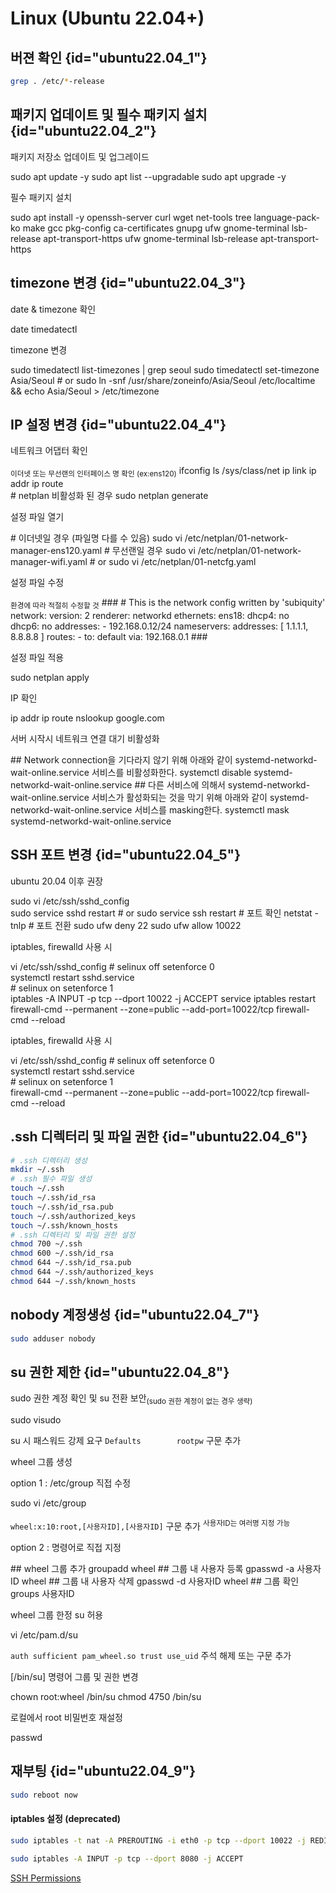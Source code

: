 # Linux (Ubuntu 22.04+)

## 버젼 확인 {id="ubuntu22.04_1"}

```bash
grep . /etc/*-release
```

## 패키지 업데이트 및 필수 패키지 설치 {id="ubuntu22.04_2"}

<procedure>
    <step>
        <p>패키지 저장소 업데이트 및 업그레이드</p>
        <code-block lang="bash">
            sudo apt update -y
            sudo apt list --upgradable
            sudo apt upgrade -y
        </code-block>
    </step>
    <step>
        <p>필수 패키지 설치</p>
        <code-block lang="bash"> 
            sudo apt install -y openssh-server curl wget net-tools tree language-pack-ko make gcc pkg-config ca-certificates gnupg ufw gnome-terminal lsb-release apt-transport-https ufw gnome-terminal lsb-release apt-transport-https
        </code-block>
    </step>
</procedure>

## timezone 변경 {id="ubuntu22.04_3"}

<procedure>
    <step>
        <p>date & timezone 확인</p>
        <code-block lang="bash">
            date
            timedatectl
        </code-block>
    </step>
    <step>
        <p>timezone 변경</p>
        <code-block lang="bash">
            sudo timedatectl list-timezones | grep seoul
            sudo timedatectl set-timezone Asia/Seoul
            # or
            sudo ln -snf /usr/share/zoneinfo/Asia/Seoul /etc/localtime && echo Asia/Seoul > /etc/timezone
        </code-block>
    </step>
</procedure>

## IP 설정 변경 {id="ubuntu22.04_4"}

<procedure>
    <step>
        <p>네트워크 어댑터 확인</p>
        <sub>이더넷 또는 무선랜의 인터페이스 명 확인 (ex:ens120)</sub>
        <code-block lang="bash">
            ifconfig 
            ls /sys/class/net
            ip link
            ip addr
            ip route
            <br/>
            # netplan 비활성화 된 경우
            sudo netplan generate
        </code-block>
    </step>
    <step>
        <p>설정 파일 열기</p>
        <code-block lang="bash">
            # 이더넷일 경우 (파일명 다를 수 있음)
            sudo vi /etc/netplan/01-network-manager-ens120.yaml
            # 무선랜일 경우
            sudo vi /etc/netplan/01-network-manager-wifi.yaml
            # or
            sudo vi /etc/netplan/01-netcfg.yaml
        </code-block>
    </step>
    <step>
        <p>설정 파일 수정</p>
        <sub>환경에 따라 적절히 수정할 것</sub>
        <code-block lang="yaml">
            ###
            # This is the network config written by 'subiquity'
            network:
              version: 2
              renderer: networkd
              ethernets:
                ens18:
                  dhcp4: no
                  dhcp6: no
                  addresses:
                    - 192.168.0.12/24
                  nameservers:
                    addresses: [ 1.1.1.1, 8.8.8.8 ]
                  routes:
                    - to: default
                      via: 192.168.0.1
            ###
        </code-block>
    </step>
    <step>
        <p>설정 파일 적용</p>
        <code-block lang="bash">
            sudo netplan apply 
        </code-block>
    </step>
    <step>
        <p>IP 확인</p>
        <code-block lang="bash">
            ip addr
            ip route
            nslookup google.com
        </code-block>
    </step>
    <step>
        <p>서버 시작시 네트워크 연결 대기 비활성화</p>
        <code-block lang="bash">
            ## Network connection을 기다라지 않기 위해 아래와 같이 systemd-networkd-wait-online.service 서비스를 비활성화한다.
            systemctl disable systemd-networkd-wait-online.service
            ## 다른 서비스에 의해서 systemd-networkd-wait-online.service 서비스가 활성화되는 것을 막기 위해 아래와 같이 systemd-networkd-wait-online.service 서비스를 masking한다.
            systemctl mask systemd-networkd-wait-online.service
        </code-block>
</step>
</procedure>

## SSH 포트 변경 {id="ubuntu22.04_5"}
<tabs>
    <tab title="Debian (ufw)">
        <p>ubuntu 20.04 이후 권장</p>
        <code-block lang="bash">
            sudo vi /etc/ssh/sshd_config
            <br/>
            sudo service sshd restart
            # or
            sudo service ssh restart
            # 포트 확인
            netstat -tnlp
            # 포트 전환
            sudo ufw deny 22
            sudo ufw allow 10022
        </code-block>
    </tab>
    <tab title="Debian (iptables, firewalld)">
        <p>iptables, firewalld 사용 시</p>
        <code-block lang="bash">
            vi /etc/ssh/sshd_config
            # selinux off
            setenforce 0
            <br/>
            systemctl restart sshd.service
            <br/>
            # selinux on
            setenforce 1
            <br/>
            iptables -A INPUT -p tcp --dport 10022 -j ACCEPT
            service iptables restart
            <br/>
            firewall-cmd --permanent --zone=public --add-port=10022/tcp
            firewall-cmd --reload
        </code-block>
    </tab>
    <tab title="RedHat / CentOS">
        <p>iptables, firewalld 사용 시</p>
        <code-block lang="bash">
            vi /etc/ssh/sshd_config
            # selinux off
            setenforce 0
            <br/>
            systemctl restart sshd.service
            <br/>
            # selinux on
            setenforce 1
            <br/>
            firewall-cmd --permanent --zone=public --add-port=10022/tcp
            firewall-cmd --reload
        </code-block>
    </tab>
</tabs>

## .ssh 디렉터리 및 파일 권한 {id="ubuntu22.04_6"}

```bash
# .ssh 디렉터리 생성
mkdir ~/.ssh
# .ssh 필수 파일 생성
touch ~/.ssh
touch ~/.ssh/id_rsa
touch ~/.ssh/id_rsa.pub  
touch ~/.ssh/authorized_keys
touch ~/.ssh/known_hosts
# .ssh 디렉터리 및 파일 권한 설정
chmod 700 ~/.ssh
chmod 600 ~/.ssh/id_rsa
chmod 644 ~/.ssh/id_rsa.pub  
chmod 644 ~/.ssh/authorized_keys
chmod 644 ~/.ssh/known_hosts
```

## nobody 계정생성 {id="ubuntu22.04_7"}

```bash
sudo adduser nobody
```

## su 권한 제한 {id="ubuntu22.04_8"}

<procedure>
    <step>
        <p>sudo 권한 계정 확인 및 su 전환 보안<sub>(sudo 권한 계정이 없는 경우 생략)</sub></p>
        <code-block lang="bash">
            sudo visudo
        </code-block>        
        <p>su 시 패스워드 강제 요구 <code>Defaults        rootpw</code> 구문 추가</p>
    </step>
    <step>
        <p>wheel 그룹 생성</p>
        <p>option 1 : /etc/group 직접 수정</p>
        <code-block lang="bash">
            sudo vi /etc/group
        </code-block>
        <p><code>wheel:x:10:root,[사용자ID],[사용자ID]</code> 구문 추가
        <sup>사용자ID는 여러명 지정 가능</sup>
        </p>
        <p>option 2 :  명령어로 직접 지정</p>
        <code-block lang="bash">
            ## wheel 그룹 추가 
            groupadd wheel
            ## 그룹 내 사용자 등록
            gpasswd -a 사용자ID wheel
            ## 그룹 내 사용자 삭제
            gpasswd -d 사용자ID wheel
            ## 그룹 확인
            groups 사용자ID
        </code-block>
    </step>
    <step>
        <p>wheel 그룹 한정 su 허용</p>
        <code-block lang="bash">
            vi /etc/pam.d/su
        </code-block>        
        <p><code>auth sufficient pam_wheel.so trust use_uid</code> 주석 해제 또는 구문 추가</p>
    </step>
    <step>
        <p>[/bin/su] 명령어 그룹 및 권한 변경</p>
        <code-block lang="bash">
            chown root:wheel /bin/su
            chmod 4750 /bin/su
        </code-block>
    </step>
    <step>
        <p>로컬에서 root 비밀번호 재설정</p>
        <code-block lang="bash">
            passwd
        </code-block>
    </step>
</procedure>

## 재부팅 {id="ubuntu22.04_9"}
```bash
sudo reboot now
```

#### iptables 설정 (deprecated)

```bash
sudo iptables -t nat -A PREROUTING -i eth0 -p tcp --dport 10022 -j REDIRECT --to-port 22
 
sudo iptables -A INPUT -p tcp --dport 8080 -j ACCEPT

```

<seealso>
    <category ref="external">
        <a href="https://www.ssh.com/academy/ssh/permissions">SSH Permissions</a>
    </category>
</seealso>